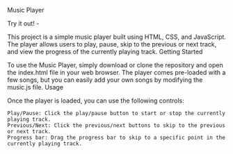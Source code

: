 Music Player

Try it out! -

This project is a simple music player built using HTML, CSS, and JavaScript. The player allows users to play, pause, skip to the previous or next track, and view the progress of the currently playing track.
Getting Started

To use the Music Player, simply download or clone the repository and open the index.html file in your web browser. The player comes pre-loaded with a few songs, but you can easily add your own songs by modifying the music.js file.
Usage

Once the player is loaded, you can use the following controls:

    Play/Pause: Click the play/pause button to start or stop the currently playing track.
    Previous/Next: Click the previous/next buttons to skip to the previous or next track.
    Progress bar: Drag the progress bar to skip to a specific point in the currently playing track.
